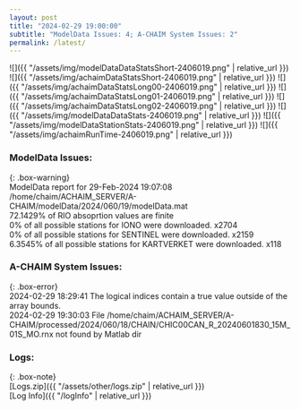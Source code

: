 ```yaml
---
layout: post
title: "2024-02-29 19:00:00"
subtitle: "ModelData Issues: 4; A-CHAIM System Issues: 2"
permalink: /latest/
---
```


![]({{ "/assets/img/modelDataDataStatsShort-2406019.png" | relative_url }})
![]({{ "/assets/img/achaimDataStatsShort-2406019.png" | relative_url }})
![]({{ "/assets/img/achaimDataStatsLong00-2406019.png" | relative_url }})
![]({{ "/assets/img/achaimDataStatsLong01-2406019.png" | relative_url }})
![]({{ "/assets/img/achaimDataStatsLong02-2406019.png" | relative_url }})
![]({{ "/assets/img/modelDataDataStats-2406019.png" | relative_url }})
![]({{ "/assets/img/modelDataStationStats-2406019.png" | relative_url }})
![]({{ "/assets/img/achaimRunTime-2406019.png" | relative_url }})


### ModelData Issues:  
  
{: .box-warning}  
 ModelData report for 29-Feb-2024 19:07:08   
 /home/chaim/ACHAIM_SERVER/A-CHAIM/modelData/2024/060/19/modelData.mat   
 72.1429% of RIO absoprtion values are finite   
 0% of all possible stations for IONO were downloaded. x2704   
 0% of all possible stations for SENTINEL were downloaded. x2159   
 6.3545% of all possible stations for KARTVERKET were downloaded. x118   
  
### A-CHAIM System Issues:  
  
{: .box-error}  
2024-02-29 18:29:41 The logical indices contain a true value outside of the array bounds.  
2024-02-29 19:30:03 File /home/chaim/ACHAIM_SERVER/A-CHAIM/processed/2024/060/18/CHAIN/CHIC00CAN_R_20240601830_15M_01S_MO.rnx not found by Matlab dir  

### Logs:  
  
{: .box-note}  
[Logs.zip]({{ "/assets/other/logs.zip" | relative_url }})  
[Log Info]({{ "/logInfo" | relative_url }})  
